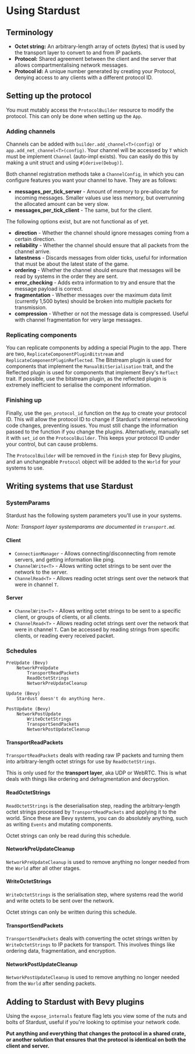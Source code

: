 # Using Stardust

## Terminology
- **Octet string:** An arbitrary-length array of octets (bytes) that is used by the transport layer to convert to and from IP packets.
- **Protocol:** Shared agreement between the client and the server that allows compartmentalising network messages.
- **Protocol id:** A unique number generated by creating your Protocol, denying access to any clients with a different protocol ID.

## Setting up the protocol
You must mutably access the `ProtocolBuilder` resource to modify the protocol. This can only be done when setting up the `App`.

### Adding channels
Channels can be added with `builder.add_channel<T>(config)` or `app.add_net_channel<T>(config)`. Your channel will be accessed by `T` which must be implement `Channel` (auto-impl exists). You can easily do this by making a unit struct and using `#[derive(Debug)]`.

Both channel registration methods take a `ChannelConfig`, in which you can configure features you want your channel to have. They are as follows:
- **messages_per_tick_server** - Amount of memory to pre-allocate for incoming messages. Smaller values use less memory, but overrunning the allocated amount can be very slow.
- **messages_per_tick_client** - The same, but for the client.

The following options exist, but are not functional as of yet.
- **direction** - Whether the channel should ignore messages coming from a certain direction.
- **reliability** - Whether the channel should ensure that all packets from the channel arrive.
- **latestness** - Discards messages from older ticks, useful for information that must be about the latest state of the game.
- **ordering** - Whether the channel should ensure that messages will be read by systems in the order they are sent.
- **error_checking** - Adds extra information to try and ensure that the message payload is correct.
- **fragmentation** - Whether messages over the maximum data limit (currently 1,500 bytes) should be broken into multiple packets for transmission.
- **compression** - Whether or not the message data is compressed. Useful with channel fragmentation for very large messages.

### Replicating components
You can replicate components by adding a special Plugin to the app. There are two, `ReplicateComponentPluginBitstream` and `ReplicateComponentPluginReflected`. The Bitstream plugin is used for components that implement the `ManualBitSerialisation` trait, and the Reflected plugin is used for components that implement Bevy's `Reflect` trait. If possible, use the bitstream plugin, as the reflected plugin is extremely inefficient to serialise the component information. 

### Finishing up
Finally, use the `gen_protocol_id` function on the `App` to create your protocol ID. This will allow the protocol ID to change if Stardust's internal networking code changes, preventing issues. You must still change the information passed to the function if you change the plugins.
Alternatively, manually set it with `set_id` on the `ProtocolBuilder`. This keeps your protocol ID under your control, but can cause problems.

The `ProtocolBuilder` will be removed in the `finish` step for Bevy plugins, and an unchangeable `Protocol` object will be added to the `World` for your systems to use.

## Writing systems that use Stardust
### SystemParams
Stardust has the following system parameters you'll use in your systems.

*Note: Transport layer systemparams are documented in `transport.md`.*

#### Client
- `ConnectionManager` - Allows connecting/disconnecting from remote servers, and getting information like ping.
- `ChannelWrite<T>` - Allows writing octet strings to be sent over the network to the server.
- `ChannelRead<T>` - Allows reading octet strings sent over the network that were in channel `T`.

#### Server
- `ChannelWrite<T>` - Allows writing octet strings to be sent to a specific client, or groups of clients, or all clients.
- `ChannelRead<T>` - Allows reading octet strings sent over the network that were in channel `T`. Can be accessed by reading strings from specific clients, or reading every received packet.

### Schedules
```
PreUpdate (Bevy)
    NetworkPreUpdate
        TransportReadPackets
        ReadOctetStrings
        NetworkPreUpdateCleanup

Update (Bevy)
    Stardust doesn't do anything here.

PostUpdate (Bevy)
    NetworkPostUpdate
        WriteOctetStrings
        TransportSendPackets
        NetworkPostUpdateCleanup
```

#### TransportReadPackets
`TransportReadPackets` deals with reading raw IP packets and turning them into arbitrary-length octet strings for use by `ReadOctetStrings`.

This is only used for the **transport layer**, aka UDP or WebRTC. This is what deals with things like ordering and defragmentation and decryption.

#### ReadOctetStrings
`ReadOctetStrings` is the deserialisation step, reading the arbitrary-length octet strings processed by `TransportReadPackets` and applying it to the world. Since these are Bevy systems, you can do absolutely anything, such as writing `Events` and mutating components.

Octet strings can only be read during this schedule.

#### NetworkPreUpdateCleanup
`NetworkPreUpdateCleanup` is used to remove anything no longer needed from the `World` after all other stages.

#### WriteOctetStrings
`WriteOctetStrings` is the serialisation step, where systems read the world and write octets to be sent over the network.

Octet strings can only be written during this schedule.

#### TransportSendPackets
`TransportSendPackets` deals with converting the octet strings written by `WriteOctetStrings` to IP packets for transport. This involves things like ordering data, fragmentation, and encryption.

#### NetworkPostUpdateCleanup
`NetworkPostUpdateCleanup` is used to remove anything no longer needed from the `World` after sending packets.

## Adding to Stardust with Bevy plugins
Using the `expose_internals` feature flag lets you view some of the nuts and bolts of Stardust, useful if you're looking to optimise your network code.

**Put anything and everything that changes the protocol in a shared crate, or another solution that ensures that the protocol is identical on both the client and server.**